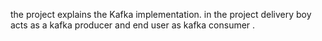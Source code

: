 the project explains the Kafka implementation. 
in the project delivery boy acts as a kafka producer and end user as kafka consumer .
